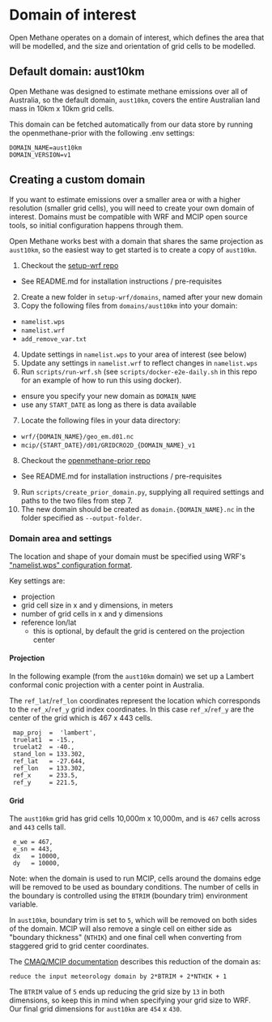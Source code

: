 
# Domain of interest

Open Methane operates on a domain of interest, which defines the area that
will be modelled, and the size and orientation of grid cells to be modelled.

## Default domain: aust10km

Open Methane was designed to estimate methane emissions over all of Australia,
so the default domain, `aust10km`, covers the entire Australian land mass in
10km x 10km grid cells.

This domain can be fetched automatically from our data store by running the
openmethane-prior with the following .env settings:

```dotenv
DOMAIN_NAME=aust10km
DOMAIN_VERSION=v1
```

## Creating a custom domain

If you want to estimate emissions over a smaller area or with a higher
resolution (smaller grid cells), you will need to create your own domain of
interest. Domains must be compatible with WRF and MCIP open source tools, so
initial configuration happens through them.

Open Methane works best with a domain that shares the same projection as
`aust10km`, so the easiest way to get started is to create a copy of
`aust10km`.

1. Checkout the [setup-wrf repo](https://github.com/openmethane/setup-wrf)
  - See README.md for installation instructions / pre-requisites
2. Create a new folder in `setup-wrf/domains`, named after your new domain
3. Copy the following files from `domains/aust10km` into your domain:
  - `namelist.wps`
  - `namelist.wrf`
  - `add_remove_var.txt`
4. Update settings in `namelist.wps` to your area of interest (see below)
5. Update any settings in `namelist.wrf` to reflect changes in `namelist.wps`
6. Run `scripts/run-wrf.sh` (see `scripts/docker-e2e-daily.sh` in this repo for
   an example of how to run this using docker).
  - ensure you specify your new domain as `DOMAIN_NAME`
  - use any `START_DATE` as long as there is data available
7. Locate the following files in your data directory:
  - `wrf/{DOMAIN_NAME}/geo_em.d01.nc`
  - `mcip/{START_DATE}/d01/GRIDCRO2D_{DOMAIN_NAME}_v1`
8. Checkout the [openmethane-prior repo](https://github.com/openmethane/openmethane-prior)
  - See README.md for installation instructions / pre-requisites
9. Run `scripts/create_prior_domain.py`, supplying all required settings and
   paths to the two files from step 7.
10. The new domain should be created as `domain.{DOMAIN_NAME}.nc` in the folder
   specified as `--output-folder`.

### Domain area and settings

The location and shape of your domain must be specified using WRF's
["namelist.wps" configuration format](https://www2.mmm.ucar.edu/wrf/users/wrf_users_guide/build/html/wps.html#wps-namelist-variables).

Key settings are:
- projection
- grid cell size in x and y dimensions, in meters
- number of grid cells in x and y dimensions
- reference lon/lat
  - this is optional, by default the grid is centered on the projection center

#### Projection

In the following example (from the `aust10km` domain) we set up a Lambert
conformal conic projection with a center point in Australia.

The `ref_lat`/`ref_lon` coordinates represent the location which corresponds
to the `ref_x`/`ref_y` grid index coordinates. In this case `ref_x`/`ref_y` are
the center of the grid which is 467 x 443 cells.

```
 map_proj  =  'lambert',
 truelat1  = -15.,
 truelat2  = -40.,
 stand_lon = 133.302,
 ref_lat   = -27.644,
 ref_lon   = 133.302,
 ref_x     = 233.5,
 ref_y     = 221.5,
```

#### Grid

The `aust10km` grid has grid cells 10,000m x 10,000m, and is `467` cells across
and `443` cells tall.

```
 e_we = 467,
 e_sn = 443,
 dx   = 10000,
 dy   = 10000,
```

Note: when the domain is used to run MCIP, cells around the domains edge will be
removed to be used as boundary conditions. The number of cells in the boundary
is controlled using the `BTRIM` (boundary trim) environment variable.

In `aust10km`, boundary trim is set to `5`, which will be removed on both sides
of the domain. MCIP will also remove a single cell on either side as "boundary
thickness" (`NTHIK`) and one final cell when converting from staggered grid to
grid center coordinates.

The [CMAQ/MCIP documentation](https://github.com/USEPA/CMAQ/blob/17e5ca0f2dcbc0aecfeab11108732c4cebbd1cee/PREP/mcip/README.md?plain=1#L87)
describes this reduction of the domain as:

```
reduce the input meteorology domain by 2*BTRIM + 2*NTHIK + 1
```

The `BTRIM` value of `5` ends up reducing the grid size by `13` in both
dimensions, so keep this in mind when specifying your grid size to WRF. Our
final grid dimensions for `aust10km` are `454` x `430`.
